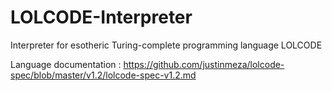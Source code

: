 # LOLCODE-Interpreter

Interpreter for esotheric Turing-complete programming language LOLCODE

Language documentation : https://github.com/justinmeza/lolcode-spec/blob/master/v1.2/lolcode-spec-v1.2.md
